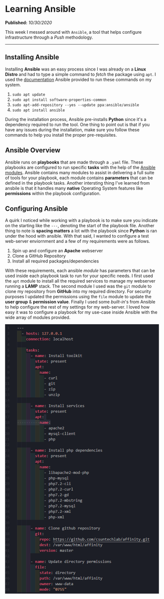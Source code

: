 # Learning Ansible

**Published:** *10/30/2020*

This week I messed around with `Ansible`, a tool that helps configure infrastructure through a *Push* methodology.

---

## Installing Ansible
Installing **Ansible** was an easy process since I was already on a **Linux Distro** and had to type a simple command to *fetch* the package using `apt`. I used the [documentation](https://docs.ansible.com/ansible/latest/installation_guide/intro_installation.html) Ansible provided to run these commands on my system. 

1. `sudo apt update`
2. `sudo apt install software-properties-common`
3. `sudo apt-add-repository --yes --update ppa:ansible/ansible`
4. `sudo apt install ansible`

During the installation process, Ansible pre-installs **Python** since it's a dependency required to run the tool. One thing to point out is that if you have any issues during the installation, make sure you follow these commands to help you install the proper pre-requisites. 

## Ansible Overview
Ansible runs on **playbooks** that are made through a `.yaml` file. These playbooks are configured to run specific **tasks** with the help of the [Ansible modules](https://docs.ansible.com/ansible/2.5/modules/list_of_all_modules.html). Ansible contains many modules to assist in delivering a full suite of tools for your playbook, each module contains **parameters** that can be defined in the playbook tasks. Another intersting thing I've learned from ansbile is that it handles many **native** Operating System features like **permissions** within the playbook configuration. 

## Configuring Ansible
A quirk I noticed while working with a playbook is to make sure you indicate on the starting like the `---`, denoting the start of the playbook file. Another thing to note is **spacing matters** a lot with the playbook since **Python** is ran under the hood with ansible. With that said, I wanted to configure a test web-server enviornment and a few of my requirements were as follows.

1. Spin up and configure an **Apache** webserver
2. Clone a GitHub Repository
3. Install all required packages/dependencies

With these requirements, each ansible *module* has parameters that can be used inside each playbook task to run for your specific needs. I first used the `apt` module to install all the required services to manage my webserver running a **LAMP** stack. The second module I used was the `git` module to clone my repository from **GitHub** into my required directory. For security purposes I updated the permissions using the `file` module to update the **user group** & **permission value**. Finally I used some *built-in*'s from Ansible to help configure the rest of my settings for my web-server. I loved how easy it was to configure a playbook for my use-case inside Ansible with the wide array of modules provided.

![ansible playbook](/2020/ansible_playbook.png)
